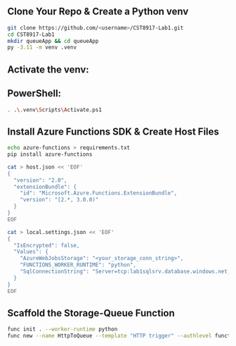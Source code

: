 ## Clone Your Repo & Create a Python venv

```bash
git clone https://github.com/<username>/CST8917-Lab1.git
cd CST8917-Lab1
mkdir queueApp && cd queueApp
py -3.11 -m venv .venv
```

## Activate the venv:
## PowerShell:
```bash
. .\.venv\Scripts\Activate.ps1
```
## Install Azure Functions SDK & Create Host Files
```bash
echo azure-functions > requirements.txt
pip install azure-functions

cat > host.json << 'EOF'
{
  "version": "2.0",
  "extensionBundle": {
    "id": "Microsoft.Azure.Functions.ExtensionBundle",
    "version": "[2.*, 3.0.0)"
  }
}
EOF

cat > local.settings.json << 'EOF'
{
  "IsEncrypted": false,
  "Values": {
    "AzureWebJobsStorage": "<your_storage_conn_string>",
    "FUNCTIONS_WORKER_RUNTIME": "python",
    "SqlConnectionString": "Server=tcp:lab1sqlsrv.database.windows.net,1433;Database=lab1db;User ID=lab1admin;Password=P@ssw0rd123!;Encrypt=true"
  }
}
EOF

```

## Scaffold the Storage-Queue Function
```bash
func init . --worker-runtime python
func new --name HttpToQueue --template "HTTP trigger" --authlevel function

```

